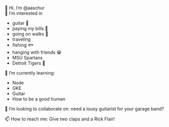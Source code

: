 👋 Hi, I’m @aaschur  
👀 I’m interested in 
 - guitar :guitar:
  - paying my bills :money_with_wings:
  - going on walks :walking: 
  - traveling
  - fishing :fish:
  - hanging with friends :grin:
  - MSU Spartans
  - Detroit Tigers  :tiger:  
   
 🌱 I’m currently learning:
  - Node
  - GKE
  - Guitar
  - How to be a good human
    
💞️ I’m looking to collaborate on: need a lousy guitarist for your garage band?

📫 How to reach me: Give two claps and a Rick Flair!

<!---
aaschur/aaschur is a ✨ special ✨ repository because its `README.md` (this file) appears on your GitHub profile.
You can click the Preview link to take a look at your changes.
--->
